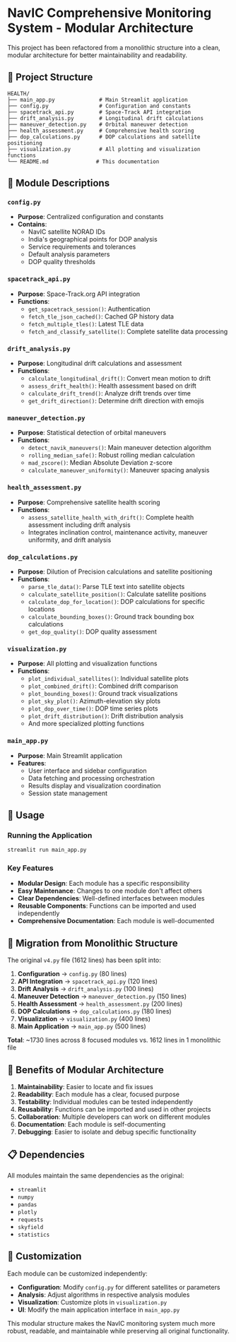 # NavIC Comprehensive Monitoring System - Modular Architecture

This project has been refactored from a monolithic structure into a clean, modular architecture for better maintainability and readability.

## 📁 Project Structure

```
HEALTH/
├── main_app.py              # Main Streamlit application
├── config.py                # Configuration and constants
├── spacetrack_api.py        # Space-Track API integration
├── drift_analysis.py        # Longitudinal drift calculations
├── maneuver_detection.py    # Orbital maneuver detection
├── health_assessment.py     # Comprehensive health scoring
├── dop_calculations.py      # DOP calculations and satellite positioning
├── visualization.py         # All plotting and visualization functions
└── README.md               # This documentation
```

## 🔧 Module Descriptions

### `config.py`
- **Purpose**: Centralized configuration and constants
- **Contains**: 
  - NavIC satellite NORAD IDs
  - India's geographical points for DOP analysis
  - Service requirements and tolerances
  - Default analysis parameters
  - DOP quality thresholds

### `spacetrack_api.py`
- **Purpose**: Space-Track.org API integration
- **Functions**:
  - `get_spacetrack_session()`: Authentication
  - `fetch_tle_json_cached()`: Cached GP history data
  - `fetch_multiple_tles()`: Latest TLE data
  - `fetch_and_classify_satellite()`: Complete satellite data processing

### `drift_analysis.py`
- **Purpose**: Longitudinal drift calculations and assessment
- **Functions**:
  - `calculate_longitudinal_drift()`: Convert mean motion to drift
  - `assess_drift_health()`: Health assessment based on drift
  - `calculate_drift_trend()`: Analyze drift trends over time
  - `get_drift_direction()`: Determine drift direction with emojis

### `maneuver_detection.py`
- **Purpose**: Statistical detection of orbital maneuvers
- **Functions**:
  - `detect_navik_maneuvers()`: Main maneuver detection algorithm
  - `rolling_median_safe()`: Robust rolling median calculation
  - `mad_zscore()`: Median Absolute Deviation z-score
  - `calculate_maneuver_uniformity()`: Maneuver spacing analysis

### `health_assessment.py`
- **Purpose**: Comprehensive satellite health scoring
- **Functions**:
  - `assess_satellite_health_with_drift()`: Complete health assessment including drift analysis
  - Integrates inclination control, maintenance activity, maneuver uniformity, and drift analysis

### `dop_calculations.py`
- **Purpose**: Dilution of Precision calculations and satellite positioning
- **Functions**:
  - `parse_tle_data()`: Parse TLE text into satellite objects
  - `calculate_satellite_position()`: Calculate satellite positions
  - `calculate_dop_for_location()`: DOP calculations for specific locations
  - `calculate_bounding_boxes()`: Ground track bounding box calculations
  - `get_dop_quality()`: DOP quality assessment

### `visualization.py`
- **Purpose**: All plotting and visualization functions
- **Functions**:
  - `plot_individual_satellites()`: Individual satellite plots
  - `plot_combined_drift()`: Combined drift comparison
  - `plot_bounding_boxes()`: Ground track visualizations
  - `plot_sky_plot()`: Azimuth-elevation sky plots
  - `plot_dop_over_time()`: DOP time series plots
  - `plot_drift_distribution()`: Drift distribution analysis
  - And more specialized plotting functions

### `main_app.py`
- **Purpose**: Main Streamlit application
- **Features**:
  - User interface and sidebar configuration
  - Data fetching and processing orchestration
  - Results display and visualization coordination
  - Session state management

## 🚀 Usage

### Running the Application
```bash
streamlit run main_app.py
```

### Key Features
- **Modular Design**: Each module has a specific responsibility
- **Easy Maintenance**: Changes to one module don't affect others
- **Clear Dependencies**: Well-defined interfaces between modules
- **Reusable Components**: Functions can be imported and used independently
- **Comprehensive Documentation**: Each module is well-documented

## 🔄 Migration from Monolithic Structure

The original `v4.py` file (1612 lines) has been split into:

1. **Configuration** → `config.py` (80 lines)
2. **API Integration** → `spacetrack_api.py` (120 lines)
3. **Drift Analysis** → `drift_analysis.py` (100 lines)
4. **Maneuver Detection** → `maneuver_detection.py` (150 lines)
5. **Health Assessment** → `health_assessment.py` (200 lines)
6. **DOP Calculations** → `dop_calculations.py` (180 lines)
7. **Visualization** → `visualization.py` (400 lines)
8. **Main Application** → `main_app.py` (500 lines)

**Total**: ~1730 lines across 8 focused modules vs. 1612 lines in 1 monolithic file

## 🎯 Benefits of Modular Architecture

1. **Maintainability**: Easier to locate and fix issues
2. **Readability**: Each module has a clear, focused purpose
3. **Testability**: Individual modules can be tested independently
4. **Reusability**: Functions can be imported and used in other projects
5. **Collaboration**: Multiple developers can work on different modules
6. **Documentation**: Each module is self-documenting
7. **Debugging**: Easier to isolate and debug specific functionality

## 📋 Dependencies

All modules maintain the same dependencies as the original:
- `streamlit`
- `numpy`
- `pandas`
- `plotly`
- `requests`
- `skyfield`
- `statistics`

## 🔧 Customization

Each module can be customized independently:
- **Configuration**: Modify `config.py` for different satellites or parameters
- **Analysis**: Adjust algorithms in respective analysis modules
- **Visualization**: Customize plots in `visualization.py`
- **UI**: Modify the main application interface in `main_app.py`

This modular structure makes the NavIC monitoring system much more robust, readable, and maintainable while preserving all original functionality.
